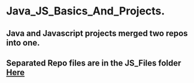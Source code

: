 # Java_JS_Basics_And_Projects.
## Java and Javascript projects merged two repos into one.
## Separated Repo files are in the JS_Files folder  <a href="https://github.com/josephkb87/Java_JS_Basics_n_Projects/tree/main/JS_Files">Here</a>
